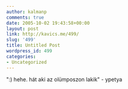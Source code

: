 ```yaml
---
author: kalmanp
comments: true
date: 2005-10-02 19:43:58+00:00
layout: post
link: http://kavics.me/499/
slug: '499'
title: Untitled Post
wordpress_id: 499
categories:
- Uncategorized
---
```


":) hehe. hát aki az olümposzon lakik" - ypetya
